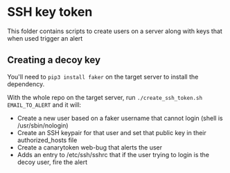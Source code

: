 # SSH key token

This folder contains scripts to create users on a server along with keys that when used trigger an alert

## Creating a decoy key

You'll need to `pip3 install faker` on the target server to install the dependency.

With the whole repo on the target server, run `./create_ssh_token.sh EMAIL_TO_ALERT` and it will:
* Create a new user based on a faker username that cannot login (shell is /usr/sbin/nologin)
* Create an SSH keypair for that user and set that public key in their authorized_hosts file
* Create a canarytoken web-bug that alerts the user
* Adds an entry to /etc/ssh/sshrc that if the user trying to login is the decoy user, fire the alert